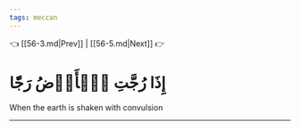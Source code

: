 ```yaml
---
tags: meccan
---
```


👈 [[56-3.md|Prev]] | [[56-5.md|Next]] 👉

# إِذَا رُجَّتِ ٱلۡأَرۡضُ رَجّٗا

When the earth is shaken with convulsion

---


